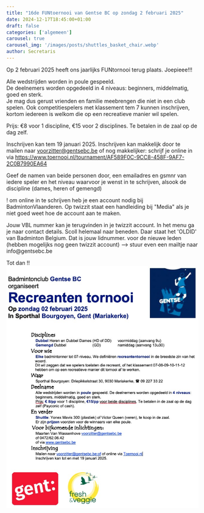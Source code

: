 ```yaml
---
title: "16de FUNtoernooi van Gentse BC op zondag 2 februari 2025"
date: 2024-12-17T18:45:00+01:00
draft: false
categories: ['algemeen']
carousel: true
carousel_img: '/images/posts/shuttles_basket_chair.webp'
author: Secretaris
---
```

Op 2 februari 2025 heeft ons jaarlijks FUNtornooi terug plaats. Joepieee!!! 

Alle wedstrijden worden in poule gespeeld. 
<br>De deelnemers worden opgedeeld in 4 niveaus: beginners, middelmatig, goed en sterk. <br>Je mag dus gerust vrienden en familie meebrengen die niet in een club spelen. Ook competitiespelers met klassement tem 7 kunnen inschrijven, kortom iedereen is welkom die op een recreatieve manier wil spelen.

Prijs: €8 voor 1 discipline, €15 voor 2 disciplines. Te betalen in de zaal op de dag zelf.


Inschrijven kan tem 19 januari 2025.
Inschrijven kan makkelijk door te mailen naar voorzitter@gentsebc.be  of nog makkelijker: schrijf je online in via https://www.toernooi.nl/tournament/AF589F0C-9CC8-458F-9AF7-2C0B7990EA64


Geef de namen van beide personen door, een emailadres en gsmnr van iedere speler en het niveau waarvoor je wenst in te schrijven, alsook de discipline (dames, heren of gemengd)

! om online in te schrijven heb je een account nodig bij BadmintonVlaanderen. Op twizzit staat een handleiding bij "Media" als je niet goed weet hoe de account aan te maken. 
 <p>
Jouw VBL nummer kan je terugvinden in je twizzit account. In het menu ga je naar contact details. Scoll helemaal naar beneden. Daar staat het 'OLDID' van Badminton Belgium. Dat is jouw lidnummer. 
voor de nieuwe leden (hebben mogelijks nog geen twizzit account) --> stuur even een mailtje naar info@gentsebc.be


Tot dan !!
![Flyer](./funtornooi2025.jpeg)